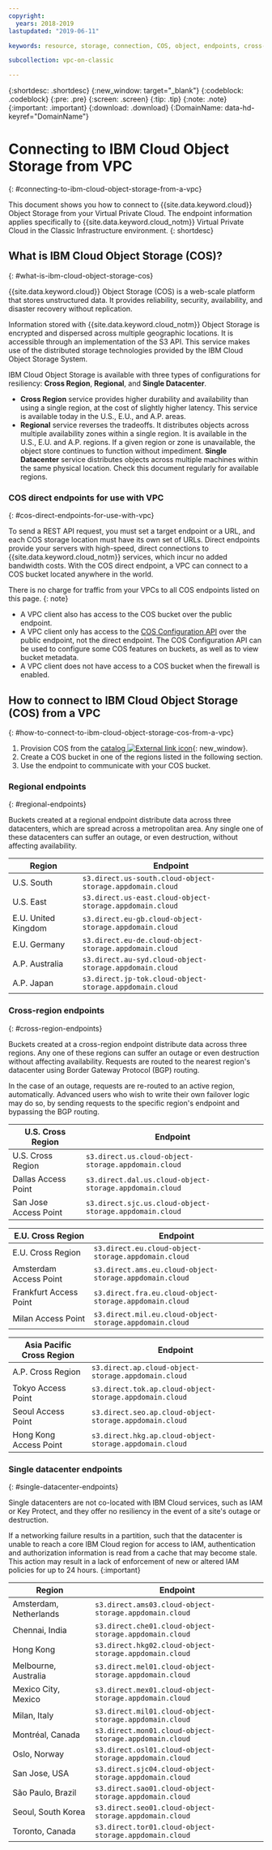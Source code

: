 ```yaml
---
copyright:
  years: 2018-2019
lastupdated: "2019-06-11"

keywords: resource, storage, connection, COS, object, endpoints, cross-region, regional, datacenter

subcollection: vpc-on-classic

---
```

{:shortdesc: .shortdesc}
{:new_window: target="_blank"}
{:codeblock: .codeblock}
{:pre: .pre}
{:screen: .screen}
{:tip: .tip}
{:note: .note}
{:important: .important}
{:download: .download}
{:DomainName: data-hd-keyref="DomainName"}

# Connecting to IBM Cloud Object Storage from VPC
{: #connecting-to-ibm-cloud-object-storage-from-a-vpc}

This document shows you how to connect to {{site.data.keyword.cloud}} Object Storage from your Virtual Private Cloud. The endpoint information applies specifically to {{site.data.keyword.cloud_notm}} Virtual Private Cloud in the Classic Infrastructure environment.
{: shortdesc}


## What is IBM Cloud Object Storage (COS)?
{: #what-is-ibm-cloud-object-storage-cos}

{{site.data.keyword.cloud}} Object Storage (COS) is a web-scale platform that stores unstructured data. It provides reliability, security, availability, and disaster recovery without replication.

Information stored with {{site.data.keyword.cloud_notm}} Object Storage is encrypted and dispersed across multiple geographic locations. It is accessible through an implementation of the S3 API. This service makes use of the distributed storage technologies provided by the IBM Cloud Object Storage System.

IBM Cloud Object Storage is available with three types of configurations for resiliency: **Cross Region**, **Regional**, and **Single Datacenter**. 
* **Cross Region** service provides higher durability and availability than using a single region, at the cost of slightly higher latency. This service is available today in the U.S., E.U., and A.P. areas. 
* **Regional** service reverses the tradeoffs. It distributes objects across multiple availability zones within a single region. It is available in the U.S., E.U. and A.P. regions. If a given region or zone is unavailable, the object store continues to function without impediment. 
**Single Datacenter** service distributes objects across multiple machines within the same physical location. Check this document regularly for available regions.

### COS direct endpoints for use with VPC
{: #cos-direct-endpoints-for-use-with-vpc}

To send a REST API request, you must set a target endpoint or a URL, and each COS storage location must have its own set of URLs. Direct endpoints provide your servers with high-speed, direct connections to {{site.data.keyword.cloud_notm}} services, which incur no added bandwidth costs. With the COS direct endpoint, a VPC can connect to a COS bucket located anywhere in the world. 

There is no charge for traffic from your VPCs to all COS endpoints listed on this page.
{: note}

* A VPC client also has access to the COS bucket over the public endpoint.
* A VPC client only has access to the [COS Configuration API](https://{DomainName}/apidocs/cos/cos-configuration) over the public endpoint, not the direct endpoint. The COS Configuration API can be used to configure some COS features on buckets, as well as to view bucket metadata.
* A VPC client does not have access to a COS bucket when the firewall is enabled.

## How to connect to IBM Cloud Object Storage (COS) from a VPC
{: #how-to-connect-to-ibm-cloud-object-storage-cos-from-a-vpc}

1. Provision COS from the [catalog ![External link icon](../icons/launch-glyph.svg "External link icon")](https://{DomainName}/catalog/services/cloud-object-storage){: new_window}.
2. Create a COS bucket in one of the regions listed in the following section.
3. Use the endpoint to communicate with your COS bucket.

### Regional endpoints
{: #regional-endpoints}

Buckets created at a regional endpoint distribute data across three datacenters, which are spread across a metropolitan area. Any single one of these datacenters can suffer an outage, or even destruction, without affecting availability.

| **Region** | **Endpoint** |
|------------|-------------------------------|
| U.S. South | `s3.direct.us-south.cloud-object-storage.appdomain.cloud`|
| U.S. East | `s3.direct.us-east.cloud-object-storage.appdomain.cloud`|
| E.U. United Kingdom | `s3.direct.eu-gb.cloud-object-storage.appdomain.cloud`|
| E.U. Germany | `s3.direct.eu-de.cloud-object-storage.appdomain.cloud`|
| A.P. Australia | `s3.direct.au-syd.cloud-object-storage.appdomain.cloud`
| A.P. Japan | `s3.direct.jp-tok.cloud-object-storage.appdomain.cloud` |


### Cross-region endpoints
{: #cross-region-endpoints}

Buckets created at a cross-region endpoint distribute data across three regions. Any one of these regions can suffer an outage or even destruction without affecting availability. Requests are routed to the nearest region's datacenter using Border Gateway Protocol (BGP) routing.

In the case of an outage, requests are re-routed to an active region, automatically. Advanced users who wish to write their own failover logic may do so, by sending requests to the specific region's endpoint and bypassing the BGP routing.

| **U.S. Cross Region** | **Endpoint** |
|------------|-------------------------------|
| U.S. Cross Region | `s3.direct.us.cloud-object-storage.appdomain.cloud` |
| Dallas Access Point | `s3.direct.dal.us.cloud-object-storage.appdomain.cloud` |
| San Jose Access Point | `s3.direct.sjc.us.cloud-object-storage.appdomain.cloud` |

| **E.U. Cross Region** | **Endpoint** |
|------------|-------------------------------|
| E.U. Cross Region | `s3.direct.eu.cloud-object-storage.appdomain.cloud` |
| Amsterdam Access Point | `s3.direct.ams.eu.cloud-object-storage.appdomain.cloud` |
| Frankfurt Access Point | `s3.direct.fra.eu.cloud-object-storage.appdomain.cloud` |
| Milan Access Point | `s3.direct.mil.eu.cloud-object-storage.appdomain.cloud` |

| **Asia Pacific Cross Region** | **Endpoint** |
|------------|-------------------------------|
| A.P. Cross Region | `s3.direct.ap.cloud-object-storage.appdomain.cloud` |
| Tokyo Access Point | `s3.direct.tok.ap.cloud-object-storage.appdomain.cloud` |
| Seoul Access Point | `s3.direct.seo.ap.cloud-object-storage.appdomain.cloud` |
| Hong Kong Access Point | `s3.direct.hkg.ap.cloud-object-storage.appdomain.cloud` |


 ### Single datacenter endpoints
 {: #single-datacenter-endpoints}

Single datacenters are not co-located with IBM Cloud services, such as IAM or Key Protect, and they offer no resiliency in the event of a site's outage or destruction.

If a networking failure results in a partition, such that the datacenter is unable to reach a core IBM Cloud region for access to IAM, authentication and authorization information is read from a cache that may become stale. This action may result in a lack of enforcement of new or altered IAM policies for up to 24 hours.
{:important}

| **Region** | **Endpoint** |
|------------|-------------------------------|
| Amsterdam, Netherlands | `s3.direct.ams03.cloud-object-storage.appdomain.cloud` |
| Chennai, India | `s3.direct.che01.cloud-object-storage.appdomain.cloud` |
| Hong Kong | `s3.direct.hkg02.cloud-object-storage.appdomain.cloud` |
| Melbourne, Australia | `s3.direct.mel01.cloud-object-storage.appdomain.cloud` |
| Mexico City, Mexico | `s3.direct.mex01.cloud-object-storage.appdomain.cloud` |
| Milan, Italy | `s3.direct.mil01.cloud-object-storage.appdomain.cloud` |
| Montréal, Canada | `s3.direct.mon01.cloud-object-storage.appdomain.cloud` |
| Oslo, Norway | `s3.direct.osl01.cloud-object-storage.appdomain.cloud` |
| San Jose, USA | `s3.direct.sjc04.cloud-object-storage.appdomain.cloud` |
| São Paulo, Brazil | `s3.direct.sao01.cloud-object-storage.appdomain.cloud` |
| Seoul, South Korea | `s3.direct.seo01.cloud-object-storage.appdomain.cloud` |
| Toronto, Canada | `s3.direct.tor01.cloud-object-storage.appdomain.cloud` |

